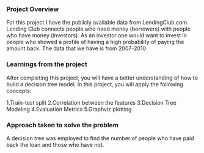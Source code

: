 ### Project Overview

 For this project I have the publicly available data from LendingClub.com. Lending Club connects people who need money (borrowers) with people who have money (investors). As an investor one would want to invest in people who showed a profile of having a high probability of paying the amount back. The data that we have is from 2007-2010


### Learnings from the project

 After completing this project, you will have a better understanding of how to build a decision tree model. In this project, you will apply the following concepts:

1.Train-test split
2.Correlation between the features
3.Decision Tree Modeling
4.Evaluation Metrics
5.Graphviz plotting


### Approach taken to solve the problem

 A decision tree was employed to find the number of people who have paid back the loan and those who have not.


